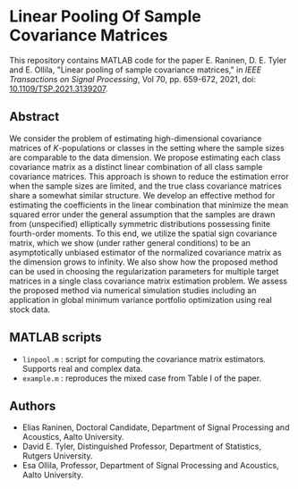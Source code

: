 # Linear Pooling Of Sample Covariance Matrices

This repository contains MATLAB code for the paper E. Raninen, D. E. Tyler and
E. Ollila, "Linear pooling of sample covariance matrices," in *IEEE Transactions
on Signal Processing*, Vol 70, pp. 659-672, 2021, doi:
[10.1109/TSP.2021.3139207](https://doi.org/10.1109/TSP.2021.3139207).

## Abstract

We consider the problem of estimating high-dimensional covariance matrices of
*K*-populations or classes in the setting where the sample sizes are comparable
to the data dimension. We propose estimating each class covariance matrix as a
distinct linear combination of all class sample covariance matrices. This
approach is shown to reduce the estimation error when the sample sizes are
limited, and the true class covariance matrices share a somewhat similar
structure. We develop an effective method for estimating the coefficients in the
linear combination that minimize the mean squared error under the general
assumption that the samples are drawn from (unspecified) elliptically symmetric
distributions possessing finite fourth-order moments. To this end, we utilize
the spatial sign covariance matrix, which we show (under rather general
conditions) to be an asymptotically unbiased estimator of the normalized
covariance matrix as the dimension grows to infinity. We also show how the
proposed method can be used in choosing the regularization parameters for
multiple target matrices in a single class covariance matrix estimation problem.
We assess the proposed method via numerical simulation studies including an
application in global minimum variance portfolio optimization using real stock
data.

## MATLAB scripts
* `linpool.m` : script for computing the covariance matrix estimators. Supports real and complex data.
* `example.m` : reproduces the mixed case from Table I of the paper.

## Authors
* Elias Raninen, Doctoral Candidate, Department of Signal Processing and Acoustics, Aalto University.
* David E. Tyler, Distinguished Professor, Department of Statistics, Rutgers University.
* Esa Ollila, Professor, Department of Signal Processing and Acoustics, Aalto University.
